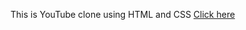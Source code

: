 This is YouTube clone using HTML and CSS
[Click here](https://rohanpaudel22.github.io/HTML_CSS_PROJECTS/)